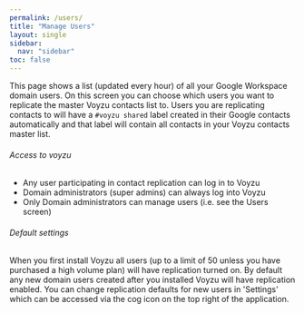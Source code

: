 ```yaml
---
permalink: /users/
title: "Manage Users"
layout: single
sidebar:
  nav: "sidebar"
toc: false
---
```

<!--voyzu help content-->
This page shows a list (updated every hour) of all your Google Workspace domain users.
On this screen you can choose which users you want to replicate the master Voyzu contacts list
to.
Users you are replicating contacts to
will have a <code>#voyzu shared</code> label created in their Google contacts
automatically and that label will contain all contacts in your Voyzu contacts master list.

###### Access to voyzu
- Any user participating in contact replication can log in to Voyzu
- Domain administrators (super admins) can always log into Voyzu
- Only Domain administrators can manage users (i.e. see the Users screen)

###### Default settings
When you first install Voyzu all users (up to a limit of 50 unless you have purchased a high volume plan) will have
replication turned on.
By default any new domain users created after you installed Voyzu will have replication enabled.
You can change replication defaults for new users in 'Settings' which can be accessed via the cog
icon on the top right of the application.
